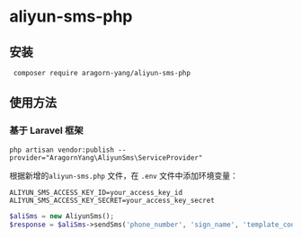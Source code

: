 # aliyun-sms-php

## 安装
` composer require aragorn-yang/aliyun-sms-php`

## 使用方法

### 基于 Laravel 框架

`php artisan vendor:publish --provider="AragornYang\AliyunSms\ServiceProvider"`

根据新增的`aliyun-sms.php` 文件，在 `.env` 文件中添加环境变量：
``` 
ALIYUN_SMS_ACCESS_KEY_ID=your_access_key_id
ALIYUN_SMS_ACCESS_KEY_SECRET=your_access_key_secret
```

```php
$aliSms = new AliyunSms();
$response = $aliSms->sendSms('phone_number', 'sign_name', 'template_code', ['name'=> 'value in your template']);
```